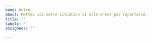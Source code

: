 ```yaml
---
name: Autre
about: Mettez ici votre situation si elle n'est pas répertorié.
title: ''
labels: ''
assignees: ''

---
```




